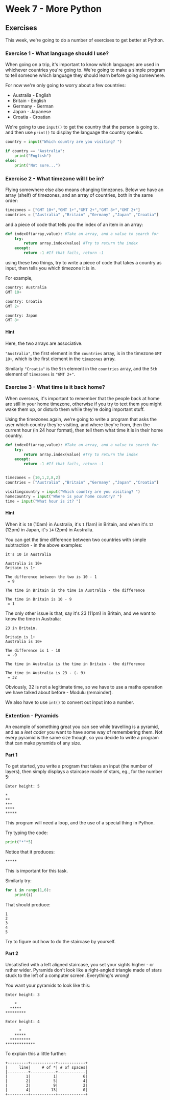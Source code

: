 # Week 7 - More Python

## Exercises

This week, we're going to do a number of exercises to get better at Python.

### Exercise 1 - What language should I use?

When going on a trip, it's important to know which languages are used in whichever countries you're going to. We're going to make a simple program to tell someone which language they should learn before going somewhere.

For now we're only going to worry about a few countries:

 - Australia - English
 - Britain - English
 - Germany - German
 - Japan - Japanese
 - Croatia - Croatian

We're going to use `input()` to get the country that the person is going to, and then use `print()` to display the language the country speaks.

```py
country = input("Which country are you visiting? ")

if country == "Australia":
    print("English")
else:
    print("Not sure...")
```

### Exercise 2 - What timezone will I be in?

Flying somewhere else also means changing timezones. Below we have an array (shelf) of timezones, and an array of countries, both in the same order:

```py
timezones = ["GMT 10+","GMT 1+","GMT 2+","GMT 8+","GMT 2+"]
countries = ["Australia" ,"Britain" ,"Germany" ,"Japan" ,"Croatia"]
```

and a piece of code that tells you the index of an item in an array:

```py
def indexOf(array,value): #Take an array, and a value to search for
    try:
        return array.index(value) #Try to return the index
    except:
        return -1 #If that fails, return -1
```

using these two things, try to write a piece of code that takes a country as input, then tells you which timezone it is in.

For example,

```py
country: Australia
GMT 10+

country: Croatia
GMT 2+

country: Japan
GMT 8+
```

#### Hint

Here, the two arrays are associative.

`"Australia"`, the first element in the `countries` array, is in the timezone `GMT 10+`, which is the first element in the `timezones` array.

Similarly `"Croatia"` is the `5th` element in the `countries` array, and the `5th` element of `timezones` is `"GMT 2+"`.

### Exercise 3 - What time is it back home?

When overseas, it's important to remember that the people back at home are still in your home timezone, otherwise if you try to text them you might wake them up, or disturb them while they're doing important stuff.

Using the timezones again, we're going to write a program that asks the user which country they're visiting, and where they're from, then the current hour (in 24 hour format), then tell them what time it is in their home country.

```py
def indexOf(array,value): #Take an array, and a value to search for
    try:
        return array.index(value) #Try to return the index
    except:
        return -1 #If that fails, return -1


timezones = [10,1,2,8,2]
countries = ["Australia" ,"Britain" ,"Germany" ,"Japan" ,"Croatia"]

visitingcountry = input("Which country are you visiting? ")
homecountry = input("Where is your home country? ")
time = input("What hour is it? ")
```

#### Hint

When it is `10` (10am) in Australia, it's `1` (1am) in Britain, and when it's `12` (12pm) in Japan, it's `14` (2pm) in Australia.

You can get the time difference between two countries with simple subtraction - in the above examples:

```
it's 10 in Australia

Australia is 10+
Britain is 1+

The difference between the two is 10 - 1
 = 9

The time in Britain is the time in Australia - the difference

The time in Britain is 10 - 9
 = 1
```

The only other issue is that, say it's 23 (11pm) in Britain, and we want to know the time in Australia:

```
23 in Britain.

Britain is 1+
Australia is 10+

The difference is 1 - 10
 = -9

The time in Australia is the time in Britain - the difference

The time in Australia is 23 - (- 9)
 = 32
```

Obviously, 32 is not a legitimate time, so we have to use a maths operation we have talked about before - Modulu (remainder).

We also have to use `int()` to convert out input into a number.

### Extention - Pyramids

An example of something great you can see while travelling is a pyramid, and as a _leet coder_ you want to have some way of remembering them. Not every pyramid is the same size though, so you decide to write a program that can make pyramids of any size.

#### Part 1

To get started, you write a program that takes an input (the number of layers), then simply displays a staircase made of stars, eg., for the number 5:

```
Enter height: 5

*
**
***
****
*****
```

This program will need a loop, and the use of a special thing in Python.

Try typing the code:
```py
print("*"*5)
```

Notice that it produces:

```
*****
```

This is important for this task.

Similarly try:

```py
for i in range(1,6):
    print(i)
```

That should produce:

```
1
2
3
4
5
```

Try to figure out how to do the staircase by yourself.

#### Part 2

Unsatisfied with a left aligned staircase, you set your sights higher - or rather wider. Pyramids don't look like a right-angled triangle made of stars stuck to the left of a computer screen. Everything's wrong!

You want your pyramids to look like this:

```
Enter height: 3

    *
  *****
*********
```

```
Enter height: 4

      *
    *****
  *********
*************
```

To explain this a little further:

```
+---------+-----------+------------+
|     line|     # of *| # of spaces|
|---------+-----------+------------|
|        1|          1|           6|
|        2|          5|           4|
|        3|          9|           2|
|        4|         13|           0|
+---------+-----------+------------+
```